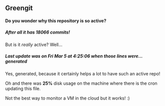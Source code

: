 ## Greengit

#### Do you wonder why this repository is so active?

##### After all it has 18066 commits!

But is it *really* active? Well...

##### Last update was on Fri Mar 5 at 4:25:06 when those lines were... generated

Yes, generated, because it certainly helps a lot to have such an active repo!

Oh and there was **25%** disk usage on the machine
where there is the cron updating this file.

Not the best way to monitor a VM in the cloud but it works! :)
